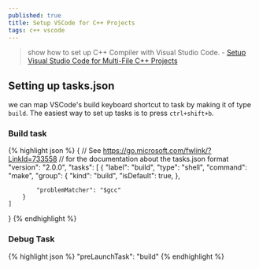 ```yaml
---
published: true
title: Setup VSCode for C++ Projects
tags: c++ vscode
---
```

> show how to set up C++ Compiler with Visual Studio Code. - [Setup Visual Studio Code for Multi-File C++ Projects](https://dev.to/talhabalaj/setup-visual-studio-code-for-multi-file-c-projects-1jpi)

## Setting up tasks.json
we can map VSCode's build keyboard shortcut to task by making it of type `build`. The easiest way to set up tasks is to press `ctrl+shift+b`.

### Build task
{% highlight json %}
{
    // See https://go.microsoft.com/fwlink/?LinkId=733558
    // for the documentation about the tasks.json format
    "version": "2.0.0",
    "tasks": [
        {
            "label": "build",
            "type": "shell",
            "command": "make",
            "group": {
                "kind": "build",
                "isDefault": true,
            },
            
            "problemMatcher": "$gcc"
        }
    ]
}
{% endhighlight %}

### Debug Task
{% highlight json %}
"preLaunchTask": "build"
{% endhighlight %}